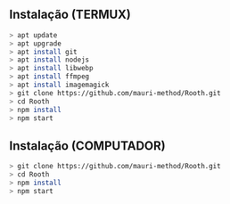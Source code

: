 ## Instalação (TERMUX)
```bash
> apt update
> apt upgrade
> apt install git
> apt install nodejs
> apt install libwebp
> apt install ffmpeg
> apt install imagemagick
> git clone https://github.com/mauri-method/Rooth.git
> cd Rooth
> npm install
> npm start
```

## Instalação (COMPUTADOR)
```bash
> git clone https://github.com/mauri-method/Rooth.git
> cd Rooth
> npm install
> npm start
```
